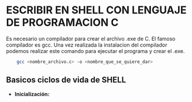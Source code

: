 # ESCRIBIR EN SHELL CON LENGUAJE DE PROGRAMACION C

Es necesario un compilador para crear el archivo .exe de C.
El famoso compilador es gcc.
Una vez realizada la instalacion del compilador podemos realizar este comando para ejecutar el programa y crear el .exe.

```bash
    gcc <nombre_archivo.c> -o <nombre_que_se_quiere_dar>
```

## Basicos ciclos de vida de SHELL

<ul>
    <li>
        <b>Inicialización:</b> 
    </li>
</ul>

